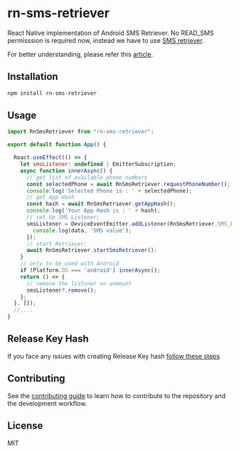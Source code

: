 # rn-sms-retriever

React Native implementation of Android SMS Retriever. No READ_SMS permisssion is required now, instead we have to use [SMS retriever](https://developers.google.com/identity/sms-retriever/overview).

For better understanding, please refer this [article](https://medium.com/android-dev-hacks/autofill-otp-verification-with-latest-sms-retriever-api-73c788636783). 

## Installation

```sh
npm install rn-sms-retriever
```

## Usage

```js
import RnSmsRetriever from "rn-sms-retriever";

export default function App() {

  React.useEffect(() => {
    let smsListener: undefined | EmitterSubscription;
    async function innerAsync() {
      // get list of available phone numbers
      const selectedPhone = await RnSmsRetriever.requestPhoneNumber();
      console.log('Selected Phone is : ' + selectedPhone);
      // get App Hash
      const hash = await RnSmsRetriever.getAppHash();
      console.log('Your App Hash is : ' + hash);
      // set Up SMS Listener;
      smsListener = DeviceEventEmitter.addListener(RnSmsRetriever.SMS_EVENT, (data: any) => {
        console.log(data, 'SMS value');
      });
      // start Retriever;
      await RnSmsRetriever.startSmsRetriever();
    }
    // only to be used with Android
    if (Platform.OS === 'android') innerAsync();
    return () => {
      // remove the listsner on unmount
      smsListener?.remove();
    };
  }, []);
  //....
}
```
## Release Key Hash
If you face any issues with creating Release Key hash [follow these steps](https://stackoverflow.com/a/54880171/5954472)

## Contributing

See the [contributing guide](CONTRIBUTING.md) to learn how to contribute to the repository and the development workflow.

## License

MIT
